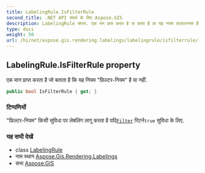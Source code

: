 ```yaml
---
title: LabelingRule.IsFilterRule
second_title: .NET API संदर्भ के लिए Aspose.GIS
description: LabelingRule संपत्त. एक मन प्रप्त करत है ज बतत है क यह नयम फ़ल्टरनयम है य नहं.
type: docs
weight: 50
url: /hi/net/aspose.gis.rendering.labelings/labelingrule/isfilterrule/
---
```

## LabelingRule.IsFilterRule property

एक मान प्राप्त करता है जो बताता है कि यह नियम "फ़िल्टर-नियम" है या नहीं.

```csharp
public bool IsFilterRule { get; }
```

### टिप्पणियों

"फ़िल्टर-नियम" किसी सुविधा पर लेबलिंग लागू करता है यदि[`Filter`](../filter/) रिटर्न`true` सुविधा के लिए.

### यह सभी देखें

* class [LabelingRule](../)
* नाम स्थान [Aspose.Gis.Rendering.Labelings](../../labelingrule/)
* सभा [Aspose.GIS](../../../)


